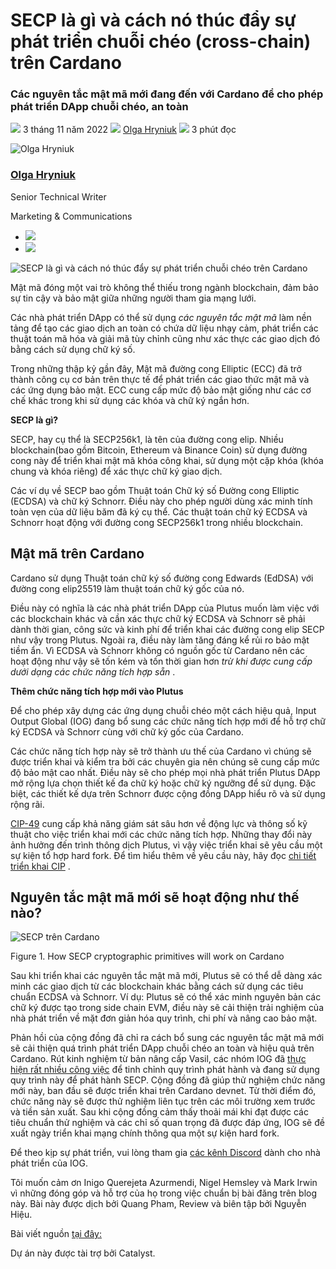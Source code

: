 # SECP là gì và cách nó thúc đẩy sự phát triển chuỗi chéo (cross-chain) trên Cardano

### **Các nguyên tắc mật mã mới đang đến với Cardano để cho phép phát triển DApp chuỗi chéo, an toàn**

![](img/2022-11-03-what-is-secp-and-how-it-drives-cross-chain-development-on-cardano.002.png) 3 tháng 11 năm 2022 ![](img/2022-11-03-what-is-secp-and-how-it-drives-cross-chain-development-on-cardano.002.png) [Olga Hryniuk](/en/blog/authors/olga-hryniuk/page-1/) ![](img/2022-11-03-what-is-secp-and-how-it-drives-cross-chain-development-on-cardano.003.png) 3 phút đọc

![Olga Hryniuk](img/2022-11-03-what-is-secp-and-how-it-drives-cross-chain-development-on-cardano.004.png)[](/en/blog/authors/olga-hryniuk/page-1/)

### [**Olga Hryniuk**](/en/blog/authors/olga-hryniuk/page-1/)

Senior Technical Writer

Marketing &amp; Communications

- ![](img/2022-11-03-what-is-secp-and-how-it-drives-cross-chain-development-on-cardano.005.png)[](https://www.linkedin.com/in/olga-hryniuk-1094a3160/ "LinkedIn")
- ![](img/2022-11-03-what-is-secp-and-how-it-drives-cross-chain-development-on-cardano.006.png)[](https://github.com/olgahryniuk "GitHub")

![SECP là gì và cách nó thúc đẩy sự phát triển chuỗi chéo  trên Cardano](img/2022-11-03-what-is-secp-and-how-it-drives-cross-chain-development-on-cardano.007.png)

Mật mã đóng một vai trò không thể thiếu trong ngành blockchain, đảm bảo sự tin cậy và bảo mật giữa những người tham gia mạng lưới.

Các nhà phát triển DApp có thể sử dụng *các nguyên tắc mật mã* làm nền tảng để tạo các giao dịch an toàn có chứa dữ liệu nhạy cảm, phát triển các thuật toán mã hóa và giải mã tùy chỉnh cũng như xác thực các giao dịch đó bằng cách sử dụng chữ ký số.

Trong những thập kỷ gần đây, Mật mã đường cong Elliptic (ECC) đã trở thành công cụ cơ bản trên thực tế để phát triển các giao thức mật mã và các ứng dụng bảo mật. ECC cung cấp mức độ bảo mật giống như các cơ chế khác trong khi sử dụng các khóa và chữ ký ngắn hơn.

**SECP là gì?**

SECP, hay cụ thể là SECP256k1, là tên của đường cong elip. Nhiều blockchain(bao gồm Bitcoin, Ethereum và Binance Coin) sử dụng đường cong này để triển khai mật mã khóa công khai, sử dụng một cặp khóa (khóa chung và khóa riêng) để xác thực chữ ký giao dịch.

Các ví dụ về SECP bao gồm Thuật toán Chữ ký số Đường cong Elliptic (ECDSA) và chữ ký Schnorr. Điều này cho phép người dùng xác minh tính toàn vẹn của dữ liệu băm đã ký cụ thể. Các thuật toán chữ ký ECDSA và Schnorr hoạt động với đường cong SECP256k1 trong nhiều blockchain.

## **Mật mã trên Cardano**

Cardano sử dụng Thuật toán chữ ký số đường cong Edwards (EdDSA) với đường cong elip25519 làm thuật toán chữ ký gốc của nó.

Điều này có nghĩa là các nhà phát triển DApp của Plutus muốn làm việc với các blockchain khác và cần xác thực chữ ký ECDSA và Schnorr sẽ phải dành thời gian, công sức và kinh phí để triển khai các đường cong elip SECP như vậy trong Plutus. Ngoài ra, điều này làm tăng đáng kể rủi ro bảo mật tiềm ẩn. Vì ECDSA và Schnorr không có nguồn gốc từ Cardano nên các hoạt động như vậy sẽ tốn kém và tốn thời gian hơn *trừ khi được cung cấp dưới dạng các chức năng tích hợp sẵn* .

**Thêm chức năng tích hợp mới vào Plutus**

Để cho phép xây dựng các ứng dụng chuỗi chéo một cách hiệu quả, Input Output Global (IOG) đang bổ sung các chức năng tích hợp mới để hỗ trợ chữ ký ECDSA và Schnorr cùng với chữ ký gốc của Cardano.

Các chức năng tích hợp này sẽ trở thành ưu thế của Cardano vì chúng sẽ được triển khai và kiểm tra bởi các chuyên gia nên chúng sẽ cung cấp mức độ bảo mật cao nhất. Điều này sẽ cho phép mọi nhà phát triển Plutus DApp mở rộng lựa chọn thiết kế đa chữ ký hoặc chữ ký ngưỡng để sử dụng. Đặc biệt, các thiết kế dựa trên Schnorr được cộng đồng DApp hiểu rõ và sử dụng rộng rãi.

[CIP-49](https://github.com/mlabs-haskell/CIPs/blob/c5bdd66fe49c19c341499f86cebaa2eef9e90b74/CIP-0049/README.md) cung cấp khả năng giám sát sâu hơn về động lực và thông số kỹ thuật cho việc triển khai mới các chức năng tích hợp. Những thay đổi này ảnh hưởng đến trình thông dịch Plutus, vì vậy việc triển khai sẽ yêu cầu một sự kiện tổ hợp hard fork. Để tìm hiểu thêm về yêu cầu này, hãy đọc [chi tiết triển khai CIP](https://github.com/cardano-foundation/CIPs/tree/master/CIP-0035#types-of-release) .

## **Nguyên tắc mật mã mới sẽ hoạt động như thế nào?**

![SECP trên Cardano](img/2022-11-03-what-is-secp-and-how-it-drives-cross-chain-development-on-cardano.008.png)

Figure 1. How SECP cryptographic primitives will work on Cardano

Sau khi triển khai các nguyên tắc mật mã mới, Plutus sẽ có thể dễ dàng xác minh các giao dịch từ các blockchain khác bằng cách sử dụng các tiêu chuẩn ECDSA và Schnorr. Ví dụ: Plutus sẽ có thể xác minh nguyên bản các chữ ký được tạo trong side chain EVM, điều này sẽ cải thiện trải nghiệm của nhà phát triển về mặt đơn giản hóa quy trình, chi phí và nâng cao bảo mật.

Phản hồi của cộng đồng đã chỉ ra cách bổ sung các nguyên tắc mật mã mới sẽ cải thiện quá trình phát triển DApp chuỗi chéo an toàn và hiệu quả trên Cardano. Rút kinh nghiệm từ bản nâng cấp Vasil, các nhóm IOG đã [thực hiện rất nhiều công việc](https://youtu.be/hZRwLWKNNfQ?t=257) để tinh chỉnh quy trình phát hành và đang sử dụng quy trình này để phát hành SECP. Cộng đồng đã giúp thử nghiệm chức năng mới này, ban đầu sẽ được triển khai trên Cardano devnet. Từ thời điểm đó, chức năng này sẽ được thử nghiệm liên tục trên các môi trường xem trước và tiền sản xuất. Sau khi cộng đồng cảm thấy thoải mái khi đạt được các tiêu chuẩn thử nghiệm và các chỉ số quan trọng đã được đáp ứng, IOG sẽ đề xuất ngày triển khai mạng chính thông qua một sự kiện hard fork.

Để theo kịp sự phát triển, vui lòng tham gia [các kênh Discord](https://discord.com/channels/826816523368005654/826816523964383263) dành cho nhà phát triển của IOG.

Tôi muốn cảm ơn Inigo Querejeta Azurmendi, Nigel Hemsley và Mark Irwin vì những đóng góp và hỗ trợ của họ trong việc chuẩn bị bài đăng trên blog này. Bài này được dịch bởi Quang Pham, Review và biên tập bởi Nguyễn Hiệu. 

Bài viết nguồn [tại đây:](https://iohk.io/en/blog/posts/2022/11/03/what-is-secp-and-how-it-drives-cross-chain-development-on-cardano)

Dự án này được tài trợ bởi Catalyst.
